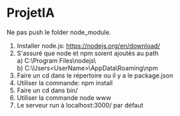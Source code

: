 # ProjetIA

Ne pas push le folder node_module.

1) Installer node.js: https://nodejs.org/en/download/  
2) S'assuré que node et npm soient ajoutés au path  
  a) C:\Program Files\nodejs\  
  b) C:\Users\<UserName>\AppData\Roaming\npm  
3) Faire un cd dans le répertoire ou il y a le package.json  
4) Utiliser la commande: npm install  
5) Faire un cd dans bin/  
6) Utiliser la commande node www  
7) Le serveur run à localhost:3000/ par défaut  
